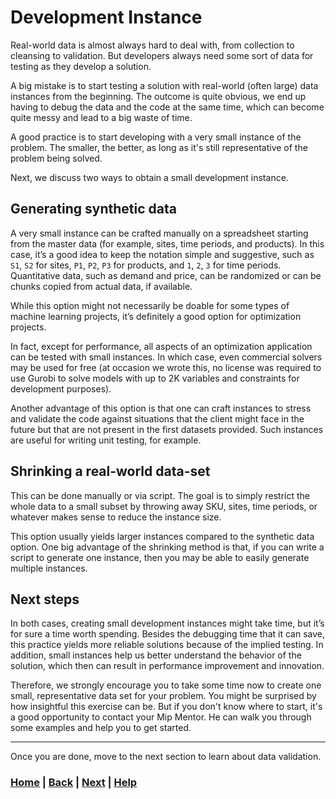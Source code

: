 # Development Instance

Real-world data is almost always hard to deal with, from collection to cleansing to validation. But developers always need some sort of data for testing as they develop a solution.

A big mistake is to start testing a solution with real-world (often large) data instances from the beginning. The outcome is quite obvious, we end up having to debug the data and the code at the same time, which can become quite messy and lead to a big waste of time.

A good practice is to start developing with a very small instance of the problem. The smaller, the better, as long as it's still representative of the problem being solved.

Next, we discuss two ways to obtain a small development instance.

## Generating synthetic data

A very small instance can be crafted manually on a spreadsheet starting from the master data (for example, sites, time periods, and products).
In this case, it’s a good idea to keep the notation simple and suggestive, such as `S1`, `S2` for sites, `P1`, `P2`, `P3` for products, and `1`, `2`, `3` for time periods. Quantitative data, such as demand and price, can be randomized or can be chunks copied from actual data, if available.

While this option might not necessarily be doable for some types of machine learning projects, it’s definitely a good option for optimization projects.

In fact, except for performance, all aspects of an optimization application can be tested with small instances. In which case, even commercial solvers may be used for free (at occasion we wrote this, no license was required to use Gurobi to solve models with up to 2K variables and constraints for development purposes).

Another advantage of this option is that one can craft instances to stress and validate the code against situations that the client might face in the future but that are not present in the first datasets provided. Such instances are useful for writing unit testing, for example.

## Shrinking a real-world data-set

This can be done manually or via script. The goal is to simply restrict the whole data to a small subset by throwing away SKU, sites, time periods, or whatever makes sense to reduce the instance size.

This option usually yields larger instances compared to the synthetic data option. One big advantage of the shrinking method is that, if you can write a script to generate one instance, then you may be able to easily generate multiple instances.

## Next steps

In both cases, creating small development instances might take time, but it’s for sure a time worth spending. Besides the debugging time that it can save, this practice yields more reliable solutions because of the implied testing. In addition, small instances help us better understand the behavior of the solution, which then can result in performance improvement and innovation.

Therefore, we strongly encourage you to take some time now to create one small, representative data set for your problem. You might be surprised by how insightful this exercise can be. But if you don't know where to start, it's a good opportunity to contact your Mip Mentor. He can walk you through some examples and help you to get started.

------------------------------------------------------------------------------

Once you are done, move to the next section to learn about data validation.

### [Home][home] | [Back][back] | [Next][next] | [Help][help]

[home]: ../../README.md
[back]: ../2_data_schemas/README.md
[next]: ../4_data_validation/README.md
[help]: ../../0_help/README.md
